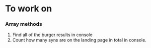 # To work on

### Array methods
1. Find all of the burger results in console
2. Count how many syns are on the landing page in total in console.